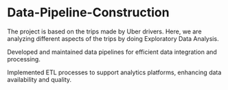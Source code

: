 # Data-Pipeline-Construction
The project is based on the trips made by Uber drivers. Here, we are analyzing different aspects of the trips by doing Exploratory Data Analysis. 

Developed and maintained data pipelines for efficient data integration and processing.

Implemented ETL processes to support analytics platforms, enhancing data availability and quality.

